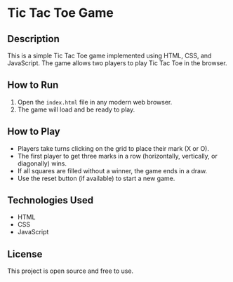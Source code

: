 # Tic Tac Toe Game

## Description
This is a simple Tic Tac Toe game implemented using HTML, CSS, and JavaScript. The game allows two players to play Tic Tac Toe in the browser.

## How to Run
1. Open the `index.html` file in any modern web browser.
2. The game will load and be ready to play.

## How to Play
- Players take turns clicking on the grid to place their mark (X or O).
- The first player to get three marks in a row (horizontally, vertically, or diagonally) wins.
- If all squares are filled without a winner, the game ends in a draw.
- Use the reset button (if available) to start a new game.

## Technologies Used
- HTML
- CSS
- JavaScript

## License
This project is open source and free to use.
